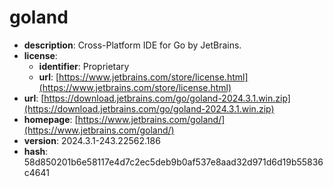 # goland

- **description**: Cross-Platform IDE for Go by JetBrains.
- **license**:
  - **identifier**: Proprietary
  - **url**: [https://www.jetbrains.com/store/license.html](https://www.jetbrains.com/store/license.html)
- **url**: [https://download.jetbrains.com/go/goland-2024.3.1.win.zip](https://download.jetbrains.com/go/goland-2024.3.1.win.zip)
- **homepage**: [https://www.jetbrains.com/goland/](https://www.jetbrains.com/goland/)
- **version**: 2024.3.1-243.22562.186
- **hash**: 58d850201b6e58117e4d7c2ec5deb9b0af537e8aad32d971d6d19b55836c4641

